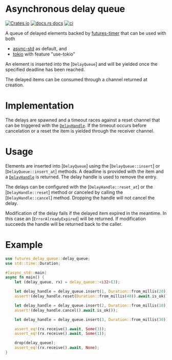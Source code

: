 # Asynchronous delay queue

[![Crates.io][crates-badge]][crates-url]
[![docs.rs docs][docs-badge]][docs-url]
[![ci][ci-badge]][ci-url]

[crates-badge]: https://img.shields.io/crates/v/futures-delay-queue.svg
[crates-url]: https://crates.io/crates/futures-delay-queue

[docs-badge]: https://img.shields.io/badge/docs-latest-blue.svg
[docs-url]: https://docs.rs/futures-delay-queue

[ci-badge]: https://github.com/spebern/futures-delay-queue/workflows/Rust/badge.svg
[ci-url]: https://github.com/spebern/futures-delay-queue/actions

<!-- cargo-sync-readme start -->

A queue of delayed elements backed by [futures-timer](https://crates.io/crates/futures-timer) that can be used with both
- [async-std](https://crates.io/crates/async-std) as default, and
- [tokio](https://crates.io/crates/tokio) with feature "use-tokio"

An element is inserted into the [`DelayQueue`] and will be yielded once the
specified deadline has been reached.

The delayed items can be consumed through a channel returned at creation.

# Implementation

The delays are spawned and a timeout races against a reset channel that can be
triggered with the [`DelayHandle`]. If the timeout occurs before cancelation
or a reset the item is yielded through the receiver channel.

# Usage

Elements are inserted into [`DelayQueue`] using the [`DelayQueue::insert`] or
[`DelayQueue::insert_at`] methods. A deadline is provided with the item and a [`DelayHandle`] is
returned. The delay handle is used to remove the entry.

The delays can be configured with the [`DelayHandle::reset_at`] or the [`DelayHandle::reset`] method or canceled by
calling the [`DelayHandle::cancel`] method. Dropping the handle will not cancel the delay.

Modification of the delay fails if the delayed item expired in the meantime. In this case
an [`ErrorAlreadyExpired`] will be returned. If modification succeeds the handle will
be returned back to the caller.

# Example

```rust
use futures_delay_queue::delay_queue;
use std::time::Duration;

#[async_std::main]
async fn main() {
    let (delay_queue, rx) = delay_queue::<i32>(3);

    let delay_handle = delay_queue.insert(1, Duration::from_millis(20));
    assert!(delay_handle.reset(Duration::from_millis(40)).await.is_ok());

    let delay_handle = delay_queue.insert(2, Duration::from_millis(10));
    assert!(delay_handle.cancel().await.is_ok());

    let delay_handle = delay_queue.insert(3, Duration::from_millis(30));

    assert_eq!(rx.receive().await, Some(3));
    assert_eq!(rx.receive().await, Some(1));

    drop(delay_queue);
    assert_eq!(rx.receive().await, None);
}
```

[`insert`]: #method.insert
[`insert_at`]: #method.insert_at
[`cancel`]: #method.cancel
[`DelayHandle`]: struct.DelayHandle.html

<!-- cargo-sync-readme end -->